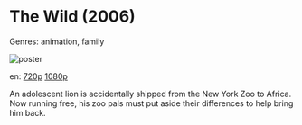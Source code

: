 # The Wild (2006)

Genres: animation, family

![poster](http://image.tmdb.org/t/p/w500/uxTtgh4tpSWVulXLCDqKU10cWXo.jpg)

en:
  [720p](magnet:?xt=urn:btih:397885288D5651C0D01FB610A47415C331287E41&tr=udp://glotorrents.pw:6969/announce&tr=udp://tracker.opentrackr.org:1337/announce&tr=udp://torrent.gresille.org:80/announce&tr=udp://tracker.openbittorrent.com:80&tr=udp://tracker.coppersurfer.tk:6969&tr=udp://tracker.leechers-paradise.org:6969&tr=udp://p4p.arenabg.ch:1337&tr=udp://tracker.internetwarriors.net:1337)
  [1080p](magnet:?xt=urn:btih:BC8240A58BB4346F89987929B00E12B18ABF3398&tr=udp://glotorrents.pw:6969/announce&tr=udp://tracker.opentrackr.org:1337/announce&tr=udp://torrent.gresille.org:80/announce&tr=udp://tracker.openbittorrent.com:80&tr=udp://tracker.coppersurfer.tk:6969&tr=udp://tracker.leechers-paradise.org:6969&tr=udp://p4p.arenabg.ch:1337&tr=udp://tracker.internetwarriors.net:1337)
  


An adolescent lion is accidentally shipped from the New York Zoo to Africa. Now running free, his zoo pals must put aside their differences to help bring him back.